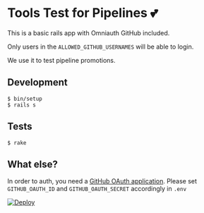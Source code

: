 # Tools Test for Pipelines :two_hearts:

This is a basic rails app with Omniauth GitHub included.

Only users in the `ALLOWED_GITHUB_USERNAMES` will be able to login.

We use it to test pipeline promotions.

## Development

```
$ bin/setup
$ rails s
```

## Tests

```
$ rake
```

## What else?

In order to auth, you need a [GitHub OAuth application](https://github.com/settings/applications/new).
Please set `GITHUB_OAUTH_ID` and `GITHUB_OAUTH_SECRET` accordingly in `.env`


[![Deploy](https://www.herokucdn.com/deploy/button.svg)](https://heroku.com/deploy?template=https://github.com/heroku/tools-homework/tree/master)



